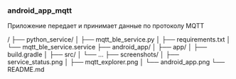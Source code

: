 ### android_app_mqtt

Приложение передает и принимает данные по протоколу MQTT

/
├── python_service/
│   ├── mqtt_ble_service.py
│   ├── requirements.txt
│   └── mqtt_ble_service.service
├── android_app/
│   ├── app/
│   ├── build.gradle
│   ├── src/
│   └── ...
├── screenshots/
│   ├── service_status.png
│   ├── mqtt_explorer.png
│   └── android_app.png
└── README.md
